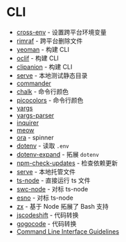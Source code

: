 # CLI

- [cross-env](https://github.com/kentcdodds/cross-env) - 设置跨平台环境变量
- [rimraf](https://github.com/isaacs/rimraf) - 跨平台删除文件
- [yeoman](https://yeoman.io/) - 构建 CLI
- [oclif](https://oclif.io/) - 构建 CLI
- [clipanion](https://mael.dev/clipanion/) - 构建 CLI
- [serve](https://github.com/vercel/serve) - 本地测试静态目录
- [commander](https://github.com/tj/commander.js)
- [chalk](https://github.com/chalk/chalk) - 命令行颜色
- [picocolors](https://github.com/alexeyraspopov/picocolors) - 命令行颜色
- [yargs](http://yargs.js.org/)
- [yargs-parser](https://github.com/yargs/yargs-parser)
- [inquirer](https://github.com/SBoudrias/Inquirer.js)
- [meow](https://github.com/sindresorhus/meow)
- [ora](https://github.com/sindresorhus/ora) - spinner
- [dotenv](https://github.com/motdotla/dotenv) - 读取 `.env`
- [dotenv-expand](https://github.com/motdotla/dotenv-expand) - 拓展 `dotenv`
- [npm-check-updates](https://github.com/raineorshine/npm-check-updates) - 检查依赖更新
- [serve](https://github.com/vercel/serve) - 本地托管文件
- [ts-node](https://github.com/TypeStrong/ts-node) - 直接运行 ts 文件
- [swc-node](https://github.com/Brooooooklyn/swc-node) - 对标 ts-node
- [esno](https://github.com/antfu/esno) - 对标 ts-node
- [zx](https://github.com/google/zx) - 基于 Node 拓展了 Bash 支持
- [jscodeshift](https://github.com/facebook/jscodeshift) - 代码转换
- [gogocode](https://gogocode.io/zh) - 代码转换
- [Command Line Interface Guidelines](https://clig.dev/)
